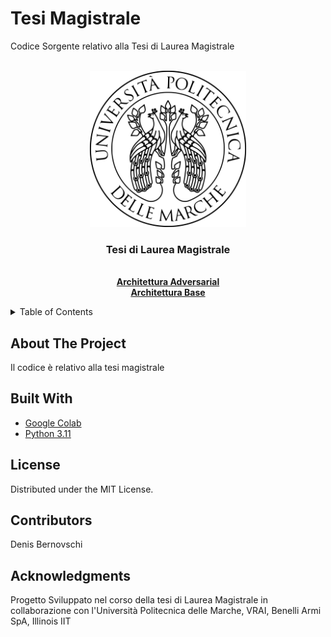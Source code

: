 # Tesi Magistrale
Codice Sorgente relativo alla Tesi di Laurea Magistrale 

<!-- PROJECT LOGO -->
<br />
<div align="center">
  <a href="https://www.univpm.it/Entra/">
    <img src="logounivpm.png" alt="Logo" width="250" height="250">
  </a>

<h3 align="center">Tesi di Laurea Magistrale</h3>

  <p align="center">
    <br />
    <a href="https://github.com/Denzel18/Tesi_Magistrale/blob/main/TensorFlow%20-%20architettura%20adversarial.ipynb"><strong>Architettura Adversarial </strong></a>
    <br />
    <a href="https://github.com/Denzel18/Tesi_Magistrale/blob/main/TensorFlow%20-%20architettura%20base.ipynb"><strong>Architettura Base</strong></a>
  </p>
</div>

<!-- TABLE OF CONTENTS -->
<details>
  <summary>Table of Contents</summary>
  <ol>
    <li>
      <a href="#about-the-project">About The Project</a>
      <ul>
        <li><a href="#built-with">Built With</a></li>
      </ul>
    </li>
    <li>
      <a href="#getting-started">Getting Started</a>
      <ul>
        <li><a href="#prerequisites">Prerequisites</a></li>
      </ul>
    </li>
    <li><a href="#usage">Usage</a></li>
    <li><a href="#contributors">Contributors</a></li>
    <li><a href="#acknowledgments">Acknowledgments</a></li>
  </ol>
</details>

## About The Project
Il codice è relativo alla tesi magistrale 

## Built With
* [Google Colab](https://colab.research.google.com/?hl=it)
* [Python 3.11](https://www.python.org/)

<!-- License -->
## License
Distributed under the MIT License. 

<!-- Contributors  -->
## Contributors  
Denis Bernovschi

<!-- ACKNOWLEDGMENTS -->
## Acknowledgments
Progetto Sviluppato nel corso della tesi di Laurea Magistrale in collaborazione con l'Università Politecnica delle Marche, VRAI, Benelli Armi SpA, Illinois IIT

